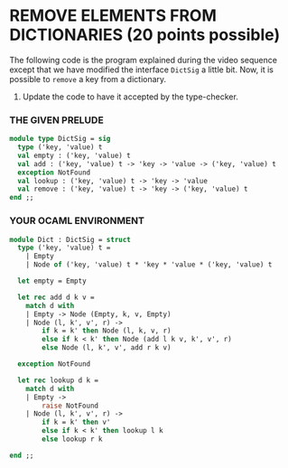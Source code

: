 # REMOVE ELEMENTS FROM DICTIONARIES  (20 points possible)
The following code is the program explained during the video sequence except that we have modified the interface `DictSig` a little bit. Now, it is possible to `remove` a key from a dictionary.

1. Update the code to have it accepted by the type-checker.

### THE GIVEN PRELUDE
```ocaml
module type DictSig = sig
  type ('key, 'value) t
  val empty : ('key, 'value) t
  val add : ('key, 'value) t -> 'key -> 'value -> ('key, 'value) t
  exception NotFound
  val lookup : ('key, 'value) t -> 'key -> 'value
  val remove : ('key, 'value) t -> 'key -> ('key, 'value) t
end ;;
```

### YOUR OCAML ENVIRONMENT
```ocaml
module Dict : DictSig = struct
  type ('key, 'value) t =
    | Empty
    | Node of ('key, 'value) t * 'key * 'value * ('key, 'value) t

  let empty = Empty

  let rec add d k v =
    match d with
    | Empty -> Node (Empty, k, v, Empty)
    | Node (l, k', v', r) ->
        if k = k' then Node (l, k, v, r)
        else if k < k' then Node (add l k v, k', v', r)
        else Node (l, k', v', add r k v)

  exception NotFound

  let rec lookup d k =
    match d with
    | Empty ->
        raise NotFound
    | Node (l, k', v', r) ->
        if k = k' then v'
        else if k < k' then lookup l k
        else lookup r k

end ;;
```
